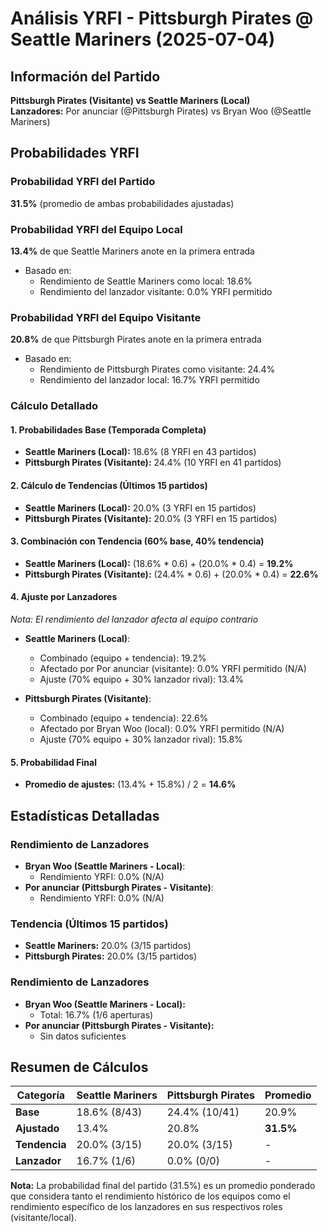 # Análisis YRFI - Pittsburgh Pirates @ Seattle Mariners (2025-07-04)

## Información del Partido
**Pittsburgh Pirates (Visitante) vs Seattle Mariners (Local)**  
**Lanzadores:** Por anunciar (@Pittsburgh Pirates) vs Bryan Woo (@Seattle Mariners)

## Probabilidades YRFI

### Probabilidad YRFI del Partido
**31.5%** (promedio de ambas probabilidades ajustadas)

### Probabilidad YRFI del Equipo Local
**13.4%** de que Seattle Mariners anote en la primera entrada
- Basado en:
  - Rendimiento de Seattle Mariners como local: 18.6%
  - Rendimiento del lanzador visitante: 0.0% YRFI permitido

### Probabilidad YRFI del Equipo Visitante
**20.8%** de que Pittsburgh Pirates anote en la primera entrada
- Basado en:
  - Rendimiento de Pittsburgh Pirates como visitante: 24.4%
  - Rendimiento del lanzador local: 16.7% YRFI permitido

### Cálculo Detallado

#### 1. Probabilidades Base (Temporada Completa)
- **Seattle Mariners (Local):** 18.6% (8 YRFI en 43 partidos)
- **Pittsburgh Pirates (Visitante):** 24.4% (10 YRFI en 41 partidos)

#### 2. Cálculo de Tendencias (Últimos 15 partidos)
- **Seattle Mariners (Local):** 20.0% (3 YRFI en 15 partidos)
- **Pittsburgh Pirates (Visitante):** 20.0% (3 YRFI en 15 partidos)

#### 3. Combinación con Tendencia (60% base, 40% tendencia)
- **Seattle Mariners (Local):** (18.6% * 0.6) + (20.0% * 0.4) = **19.2%**
- **Pittsburgh Pirates (Visitante):** (24.4% * 0.6) + (20.0% * 0.4) = **22.6%**

#### 4. Ajuste por Lanzadores
*Nota: El rendimiento del lanzador afecta al equipo contrario*

- **Seattle Mariners (Local)**:
  - Combinado (equipo + tendencia): 19.2%
  - Afectado por Por anunciar (visitante): 0.0% YRFI permitido (N/A)
  - Ajuste (70% equipo + 30% lanzador rival): 13.4%

- **Pittsburgh Pirates (Visitante)**:
  - Combinado (equipo + tendencia): 22.6%
  - Afectado por Bryan Woo (local): 0.0% YRFI permitido (N/A)
  - Ajuste (70% equipo + 30% lanzador rival): 15.8%

#### 5. Probabilidad Final
- **Promedio de ajustes:** (13.4% + 15.8%) / 2 = **14.6%**

## Estadísticas Detalladas


### Rendimiento de Lanzadores
- **Bryan Woo (Seattle Mariners - Local)**:
  - Rendimiento YRFI: 0.0% (N/A)
- **Por anunciar (Pittsburgh Pirates - Visitante)**:
  - Rendimiento YRFI: 0.0% (N/A)
### Tendencia (Últimos 15 partidos)
- **Seattle Mariners:** 20.0% (3/15 partidos)
- **Pittsburgh Pirates:** 20.0% (3/15 partidos)

### Rendimiento de Lanzadores
- **Bryan Woo (Seattle Mariners - Local):**
  - Total: 16.7% (1/6 aperturas)
- **Por anunciar (Pittsburgh Pirates - Visitante):**
  - Sin datos suficientes

## Resumen de Cálculos
| Categoría | Seattle Mariners     | Pittsburgh Pirates   | Promedio |
|-----------|----------------------|----------------------|----------|
| **Base** | 18.6% (8/43) | 24.4% (10/41) | 20.9% |
| **Ajustado** | 13.4% | 20.8% | **31.5%** |
| **Tendencia** | 20.0% (3/15) | 20.0% (3/15) | - |
| **Lanzador** | 16.7% (1/6) | 0.0% (0/0) | - |

**Nota:** La probabilidad final del partido (31.5%) es un promedio ponderado que considera tanto el rendimiento histórico de los equipos como el rendimiento específico de los lanzadores en sus respectivos roles (visitante/local).
